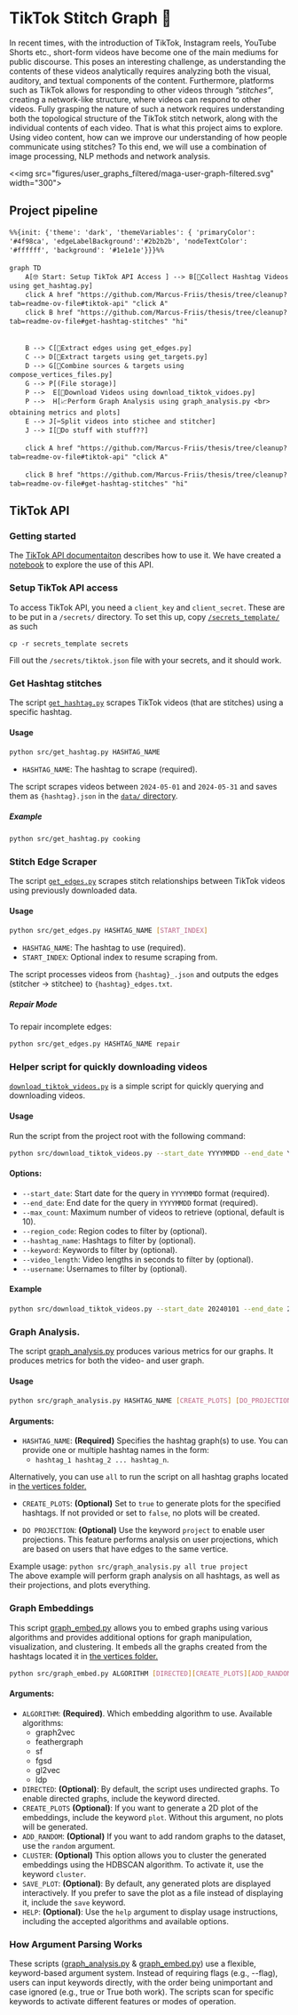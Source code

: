 # TikTok Stitch Graph 🎵

In recent times, with the introduction of TikTok, Instagram reels, YouTube Shorts etc., short-form videos have become one of the main mediums for public discourse. This poses an interesting challenge, as understanding the contents of these videos analytically requires analyzing both the visual, auditory, and textual components of the content. Furthermore, platforms such as TikTok allows for responding to other videos through *“stitches”*, creating a network-like structure, where videos can respond to other videos. Fully grasping the nature of such a network requires understanding both the topological structure of the TikTok stitch network, along with the individual contents of each video. That is what this project aims to explore. Using video content, how can we improve our understanding of how people communicate using stitches? To this end, we will use a combination of image processing, NLP methods and network analysis. 

<\<img src="figures/user_graphs_filtered/maga-user-graph-filtered.svg" width="300">

## Project pipeline



```mermaid
%%{init: {'theme': 'dark', 'themeVariables': { 'primaryColor': '#4f98ca', 'edgeLabelBackground':'#2b2b2b', 'nodeTextColor': '#ffffff', 'background': '#1e1e1e'}}}%%

graph TD
    A[🤓 Start: Setup TikTok API Access ] --> B[📝Collect Hashtag Videos using get_hashtag.py]
    click A href "https://github.com/Marcus-Friis/thesis/tree/cleanup?tab=readme-ov-file#tiktok-api" "click A"
    click B href "https://github.com/Marcus-Friis/thesis/tree/cleanup?tab=readme-ov-file#get-hashtag-stitches" "hi"


    B --> C[🤏Extract edges using get_edges.py]
    C --> D[🤏Extract targets using get_targets.py]
    D --> G[📎Combine sources & targets using compose_vertices_files.py]
    G --> P[(File storage)]
    P -->  E[🔽Download Videos using download_tiktok_vidoes.py]
    P -->  H[📈Perform Graph Analysis using graph_analysis.py <br> obtaining metrics and plots]
    E --> J[✂Split videos into stichee and stitcher]
    J --> I[🎅Do stuff with stuff??]

    click A href "https://github.com/Marcus-Friis/thesis/tree/cleanup?tab=readme-ov-file#tiktok-api" "click A"

    click B href "https://github.com/Marcus-Friis/thesis/tree/cleanup?tab=readme-ov-file#get-hashtag-stitches" "hi"
```

## TikTok API
### Getting started
The [TikTok API documentaiton](https://developers.tiktok.com/doc/about-research-api/) describes how to use it. We have created a [notebook](/notebooks/1.0-mahf-tiktok-api-fun.ipynb) to explore the use of this API. 

### Setup TikTok API access
To access TikTok API, you need a `client_key` and `client_secret`. These are to be put in a `/secrets/` directory. To set this up, copy [`/secrets_template/`](/secrets_template/) as such
```
cp -r secrets_template secrets
```
Fill out the `/secrets/tiktok.json` file with your secrets, and it should work.


### Get Hashtag stitches

The script [`get_hashtag.py`](/src/get_hashtag.py) scrapes TikTok videos (that are stitches) using a specific hashtag.


#### Usage

```bash
python src/get_hashtag.py HASHTAG_NAME
```

- `HASHTAG_NAME`: The hashtag to scrape (required).


The script scrapes videos between `2024-05-01` and `2024-05-31` and saves them as `{hashtag}.json` in the [`data/` directory](/data/hashtags/vertices/sources).

##### Example

```bash
python src/get_hashtag.py cooking
```

### Stitch Edge Scraper

The script [`get_edges.py`](/src/get_edges.py) scrapes stitch relationships between TikTok videos using previously downloaded data.

#### Usage

```bash
python src/get_edges.py HASHTAG_NAME [START_INDEX]
```

- `HASHTAG_NAME`: The hashtag to use (required).
- `START_INDEX`: Optional index to resume scraping from.

The script processes videos from `{hashtag}_.json` and outputs the edges (stitcher -> stitchee) to `{hashtag}_edges.txt`.

##### Repair Mode

To repair incomplete edges:

```bash
python src/get_edges.py HASHTAG_NAME repair
```


### Helper script for quickly downloading videos

[`download_tiktok_videos.py`](/src/download_tiktok_videos.py) is a simple script for quickly querying and downloading videos.

#### Usage

Run the script from the project root with the following command:

```bash
python src/download_tiktok_videos.py --start_date YYYYMMDD --end_date YYYYMMDD [options]
```

#### Options:

- `--start_date`: Start date for the query in `YYYYMMDD` format (required).
- `--end_date`: End date for the query in `YYYYMMDD` format (required).
- `--max_count`: Maximum number of videos to retrieve (optional, default is 10).
- `--region_code`: Region codes to filter by (optional).
- `--hashtag_name`: Hashtags to filter by (optional).
- `--keyword`: Keywords to filter by (optional).
- `--video_length`: Video lengths in seconds to filter by (optional).
- `--username`: Usernames to filter by (optional).

#### Example
```bash
python src/download_tiktok_videos.py --start_date 20240101 --end_date 20240110 --max_count 10 --keyword "stitch with"
```

### Graph Analysis. 

The script [graph_analysis.py](src/graph_analysis.py) produces various metrics for our graphs. It produces metrics for both the video- and user graph.  

#### Usage

```bash
python src/graph_analysis.py HASHTAG_NAME [CREATE_PLOTS] [DO_PROJECTION]
```
#### Arguments:
- `HASHTAG_NAME`: **(Required)**  Specifies the hashtag graph(s) to use. You can provide one or multiple hashtag names in the form:
    -  `hashtag_1 hashtag_2 ... hashtag_n`.

Alternatively, you can use `all` to run the script on all hashtag graphs located in [the vertices folder.](data/hashtags/vertices/)

- `CREATE_PLOTS`: **(Optional)**  Set to `true` to generate plots for the specified hashtags. If not provided or set to `false`, no plots will be created.

- `DO PROJECTION`: **(Optional)**  Use the keyword `project` to enable user projections. This feature performs analysis on user projections, which are based on users that have edges to the same vertice.

Example usage: `python src/graph_analysis.py all true project` <br>
The above example will perform graph analysis on all hashtags, as well as their projections, and plots everything.

### Graph Embeddings
This script [graph_embed.py](src/graph_embed.py) allows you to embed graphs using various algorithms and provides additional options for graph manipulation, visualization, and clustering. It embeds all the graphs created from the hashtags located it in [the vertices folder.](data/hashtags/vertices/)

```bash
python src/graph_embed.py ALGORITHM [DIRECTED][CREATE_PLOTS][ADD_RANDOM][CLUSTER][SAVE_PLOT][HELP]
```
#### Arguments:
- `ALGORITHM`: **(Required)**. Which embedding algorithm to use. Available algorithms:
    - graph2vec
    - feathergraph
    - sf
    - fgsd
    - gl2vec
    - ldp
- `DIRECTED`: **(Optional)**: By default, the script uses undirected graphs. To enable directed graphs, include the keyword directed.  
- `CREATE_PLOTS` **(Optional)**: If you want to generate a 2D plot of the embeddings, include the keyword `plot`. Without this argument, no plots will be generated.
- `ADD_RANDOM`: **(Optional)** If you want to add random graphs to the dataset, use the `random` argument. 
- `CLUSTER`: **(Optional)** This option allows you to cluster the generated embeddings using the HDBSCAN algorithm. To activate it, use the keyword `cluster`.
- `SAVE_PLOT`: **(Optional)**: By default, any generated plots are displayed interactively. If you prefer to save the plot as a file instead of displaying it, include the `save` keyword. 
- `HELP`:  **(Optional)**: Use the `help` argument to display usage instructions, including the accepted algorithms and available options. 


### How Argument Parsing Works
These scripts ([graph_analysis.py](src/graph_analysis.py) & [graph_embed.py](src/graph_embed.py)) use a flexible, keyword-based argument system. Instead of requiring flags (e.g., --flag), users can input keywords directly, with the order being unimportant and case ignored (e.g., true or True both work). The scripts scan for specific keywords to activate different features or modes of operation.